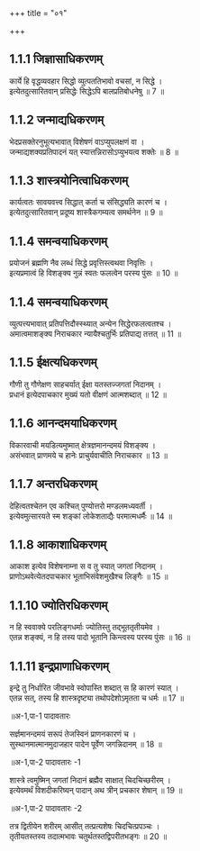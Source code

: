 +++
title = "०१"

+++
## 1.1.1 जिज्ञासाधिकरणम्

कार्ये हि वृद्धव्यवहार सिद्धो व्युत्पततिभावो वचसां, न सिद्धे ।  
इत्येतदुत्सारितवान् प्रसिद्धेः सिद्धेऽपि बालप्रतिबोधनेषु ॥ 7 ॥

## 1.1.2 जन्माद्यधिकरणम्

भेदप्रसक्तेरनुभूत्यभावात् विशेषणं वाऽप्युपलक्षणं वा ।  
जन्माद्यशक्यप्रतिपादनं यत् स्यात्तन्निरासोऽप्युभयत्व शक्तेः ॥ 8 ॥

## 1.1.3 शास्त्रयोनित्वाधिकरणम्

कार्यत्वतः सावयवत्त्व सिद्धात् कर्ता च संसिद्ध्यति कारणं च ।  
इत्येतदुत्सारितवान् प्रदूष्य शास्त्रैकगम्यत्व समर्थनेन ॥ 9 ॥

## 1.1.4 समन्वयाधिकरणम्

प्रयोजनं ब्रह्मणि नैव लब्धं सिद्धे प्रवृत्तिस्त्वथवा निवृत्तिः ।  
इत्यप्रमात्वं हि विशङ्क्य नुन्नं स्वतः फलत्वेन परस्य पुंसः ॥ 10 ॥

## 1.1.4 समन्वयाधिकरणम्

व्युत्पत्त्यभावात् प्रतिपत्तिदौस्स्थ्यात् अन्येन सिद्धेरफलत्वतश्च ।  
अमात्वमाशङ्क्य निराचकार न्यायैश्चतुर्भिः प्रतिपाद्य तत्तत् ॥ 11 ॥

## 1.1.5 ईक्षत्यधिकरणम्

गौणी तु गौणेक्षण साहचर्यात् ईक्षा यतस्तज्जगतां निदानम् ।  
प्रधानं इत्येदपाचकार मुख्यं यतो वीक्षणं आत्मशब्दात् ॥ 12 ॥

## 1.1.6 आनन्दमयाधिकरणम्

विकारवाची मयडित्यमुष्मात् क्षेत्रज्ञमानन्दमयं विशङ्क्य ।  
असंभवात् प्राणमये च हानेः प्राचुर्यवाचीति निराचकार ॥ 13 ॥

## 1.1.7 अन्तरधिकरणम्

देहित्वतश्चेतन एव कश्चित् पुण्योत्तरो मण्डलमध्यवर्ती ।  
इत्येवमुत्सारयते स्म शङ्कां लोकेशताद्यैः परमात्मधर्मैः ॥ 14 ॥

## 1.1.8 आकाशाधिकरणम्

आकाश इत्येव विशेषनाम्ना स व तु स्यात् जगतां निदानम् ।  
प्राणोऽथवेत्येतदपाचकार भूताभिसंवेशमुखैश्च लिङ्गैः ॥ 15 ॥

## 1.1.10 ज्योतिरधिकरणम्

न हि स्ववाक्ये परलिङ्गधर्माः ज्योतिस्तु तद्भूततृतीयमेव ।  
एतन्न शङ्क्यं, न हि तस्य पादो भूतानि किन्त्वस्य परस्य पुंसः ॥ 16 ॥

## 1.1.11 इन्द्रप्राणाधिकरणम्

इन्द्रे तु निर्धारित जीवभावे स्वोपास्ति शब्दात् स हि कारणं स्यात् ।  
एतन्न सत्, तस्य हि शास्त्रदृष्ट्या तथोपदेशोऽमृतता च धर्मः ॥ 17 ॥

॥अ-1,पा-1 पादावतारः

सर्ज्ञमानन्दमयं सरूपं तेजस्विनं प्राणनकारणं च ।  
सुस्थानमात्मानमुदाजहार पादेन पूर्वेण जगन्निदानम् ॥ 18 ॥

॥अ-1,पा-2 पादावतारः -1

शास्त्रे त्वमुष्मिन् जगतां निदानं ब्रह्मैव साक्षात् चिदचिच्छरीरम् ।  
इत्येवमर्थं विशदीकरिष्यन् पादान् अथ त्रीन् प्रचकार शेषान् ॥ 19 ॥

॥अ-1,पा-2 पादावतारः -2

तत्र द्वितीयेन शरीरम् आसीत् तत्प्रत्यशेषः चिदचित्प्रपञ्चः ।  
तृतीयतस्तस्य तदात्मभावः चतुर्थतस्तद्विपरीतभङ्गः ॥ 20 ॥

